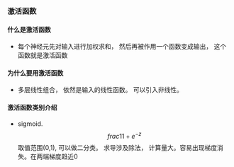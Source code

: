 ### 激活函数
#### 什么是激活函数
- 每个神经元先对输入进行加权求和， 然后再被作用一个函数变成输出， 这个函数就是激活函数
#### 为什么要用激活函数
- 多层线性组合， 依然是输入的线性函数。 可以引入非线性。
#### 激活函数类别介绍
- sigmoid. $$frac{1}{1+e^{-z}}$$  取值范围(0,1), 可以做二分类。 求导涉及除法， 计算量大。容易出现梯度消失。在两端梯度趋近0
